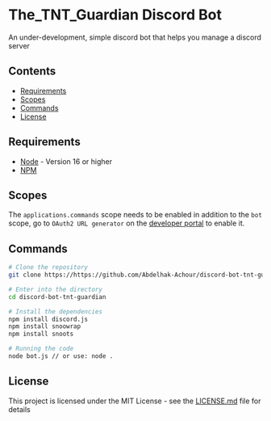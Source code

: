 # The_TNT_Guardian Discord Bot
An under-development, simple discord bot that helps you manage a discord server
## Contents

* [Requirements](#requirements)
* [Scopes](#scopes)
* [Commands](#commands)
* [License](#license)

## Requirements

- [Node](https://nodejs.org/en/) - Version 16 or higher
- [NPM](https://www.npmjs.com/)

## Scopes

The `applications.commands` scope needs to be enabled in addition to the `bot` scope, go to `OAuth2 URL generator` on the [developer portal](https://discord.com/developers/applications/) to enable it.

## Commands

```bash
# Clone the repository
git clone https://https://github.com/Abdelhak-Achour/discord-bot-tnt-guardian.git

# Enter into the directory
cd discord-bot-tnt-guardian

# Install the dependencies
npm install discord.js
npm install snoowrap
npm install snoots

# Running the code
node bot.js // or use: node .
```

## License

This project is licensed under the MIT License - see the [LICENSE.md](LICENSE) file for details
